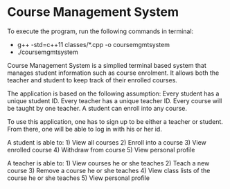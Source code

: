 # Course Management System

To execute the program, run the following commands in terminal:
- g++ -std=c++11 classes/*.cpp -o coursemgmtsystem
- ./coursemgmtsystem

Course Management System is a simplied terminal based system that manages student information such as course enrolment. It allows both the teacher and student to keep track of their enrolled courses.

The application is based on the following assumption:
Every student has a unique student ID.
Every teacher has a unique teacher ID.
Every course will be taught by one teacher.
A student can enroll into any course.

To use this application, one has to sign up to be either a teacher or student. From there, one will be able to log in with his or her id.

A student is able to:
	1) View all courses
	2) Enroll into a course
	3) View enrolled course
	4) Withdraw from course
	5) View personal profile

A teacher is able to:
	1) View courses he or she teaches
	2) Teach a new course
	3) Remove a course he or she teaches
	4) View class lists of the course he or she teaches
	5) View personal profile